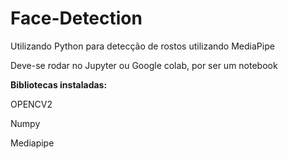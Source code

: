 # Face-Detection
Utilizando Python para detecção de rostos utilizando MediaPipe

<p>Deve-se rodar no Jupyter ou Google colab, por ser um notebook</p>

<b>Bibliotecas instaladas:</b><p> 
OPENCV2<p>
Numpy<p>
Mediapipe<p>

